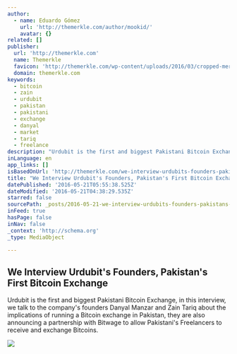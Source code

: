 ```yaml
---
author:
  - name: Eduardo Gómez
    url: 'http://themerkle.com/author/mookid/'
    avatar: {}
related: []
publisher:
  url: 'http://themerkle.com'
  name: Themerkle
  favicon: 'http://themerkle.com/wp-content/uploads/2016/03/cropped-merkle-white-1-192x192.png'
  domain: themerkle.com
keywords:
  - bitcoin
  - zain
  - urdubit
  - pakistan
  - pakistani
  - exchange
  - danyal
  - market
  - tariq
  - freelance
description: "Urdubit is the first and biggest Pakistani Bitcoin Exchange, in this interview, we talk to the company's founders Danyal Manzar and Zain Tariq about the implications of running a Bitcoin exchange in Pakistan, they are also announcing a partnership with Bitwage to allow Pakistani's Freelancers to receive and exchange Bitcoins."
inLanguage: en
app_links: []
isBasedOnUrl: 'http://themerkle.com/we-interview-urdubits-founders-pakistans-first-bitcoin-exchange/'
title: "We Interview Urdubit's Founders, Pakistan's First Bitcoin Exchange"
datePublished: '2016-05-21T05:55:38.525Z'
dateModified: '2016-05-21T04:38:29.535Z'
starred: false
sourcePath: _posts/2016-05-21-we-interview-urdubits-founders-pakistans-first-bitcoin-ex.md
inFeed: true
hasPage: false
inNav: false
_context: 'http://schema.org'
_type: MediaObject

---
```

<article style=""><h1>We Interview Urdubit's Founders, Pakistan's First Bitcoin Exchange</h1><p>Urdubit is the first and biggest Pakistani Bitcoin Exchange, in this interview, we talk to the company's founders Danyal Manzar and Zain Tariq about the implications of running a Bitcoin exchange in Pakistan, they are also announcing a partnership with Bitwage to allow Pakistani's Freelancers to receive and exchange Bitcoins.</p><img src="http://themerkle.com/wp-content/uploads/2016/05/urdubit-630x349.jpg" /></article>